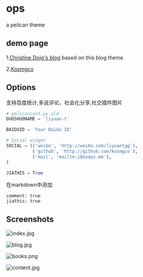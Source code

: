 # ops
a pelican theme

## demo page
1.[Christine Doig's blog](http://chdoig.github.io/) based on this blog theme

2.[Kosmgco](https://blog.ooops.me)

## Options

支持百度统计,多说评论，社会化分享,社交插件图片

```python
# pelicanconf.py.old
DUOSHUONAME = 'liyuan-t'

BAIDUID = 'Your Baidu ID'

# Social widget
SOCIAL = (('weibo', 'http://weibo.com/liyuantgg'),
          ('github', 'http://github.com/kosmgco'),
          ('mail', 'mailto:i@ooops.me'),
)

JIATHIS = True
```

在markdown中添加
```
comment: true
jiathis: true
```


## Screenshots

![index.jpg](http://statics.ooops.me/55085927fef1f3450c56b8b3fde0570d.jpg)

![blog.jpg](http://statics.ooops.me/b3b11867226d38b137a4cabed847a8a0.jpg)

![books.png](http://statics.ooops.me/3dc22d1e286a76e2cb4ad2a97884a1d6.png)

![content.jpg](http://statics.ooops.me/dc53385c65eec7d277ca9de525f0dfe9.jpg)
